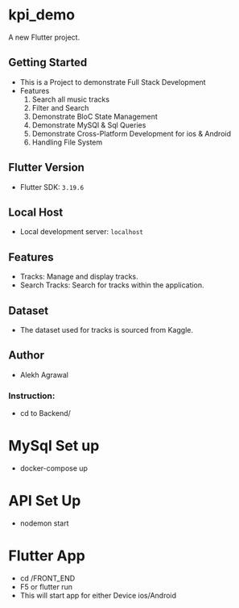 # kpi_demo

A new Flutter project.

## Getting Started

- This is a Project to demonstrate Full Stack Development
- Features
    1. Search all music tracks
    2. Filter and Search
    3. Demonstrate BloC State Management
    4. Demonstrate MySQl & Sql Queries
    5. Demonstrate Cross-Platform Development for ios & Android
    6. Handling File System
    
## Flutter Version

- Flutter SDK: `3.19.6`

## Local Host

- Local development server: `localhost`

## Features

- Tracks: Manage and display tracks.
- Search Tracks: Search for tracks within the application.

## Dataset

- The dataset used for tracks is sourced from Kaggle.

## Author
- Alekh Agrawal

### Instruction:
- cd to Backend/
# MySql Set up
- docker-compose up

# API Set Up
- nodemon start

# Flutter App
- cd /FRONT_END
- F5 or flutter run 
- This will start app for either Device ios/Android


